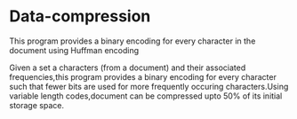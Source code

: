 # Data-compression
This program provides a binary encoding for every character in the document using Huffman encoding

Given a set a characters (from a document) and their associated frequencies,this program provides a binary encoding for every character such that fewer bits are used for more frequently occuring characters.Using variable length codes,document can be compressed upto 50% of its initial storage space.
